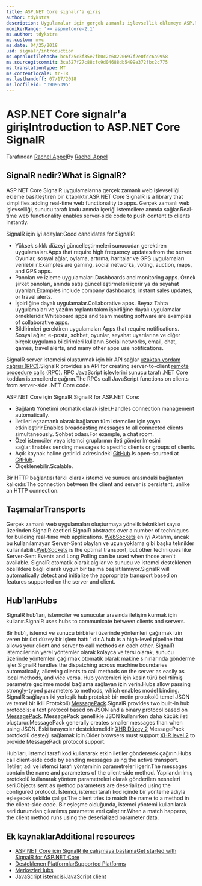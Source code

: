 ```yaml
---
title: ASP.NET Core signalr'a giriş
author: tdykstra
description: Uygulamalar için gerçek zamanlı işlevsellik eklemeye ASP.NET Core SignalR kitaplığı nasıl kolaylaştırdığını öğrenin.
monikerRange: '>= aspnetcore-2.1'
ms.author: tdykstra
ms.custom: mvc
ms.date: 04/25/2018
uid: signalr/introduction
ms.openlocfilehash: bc6f25c3f35e7fb0c2c68220697f2e0fdc6a9958
ms.sourcegitcommit: 3ca527f27c88cfc9d04688db5499e372fbc2c775
ms.translationtype: MT
ms.contentlocale: tr-TR
ms.lasthandoff: 07/17/2018
ms.locfileid: "39095395"
---
```

# <a name="introduction-to-aspnet-core-signalr"></a><span data-ttu-id="f1d53-103">ASP.NET Core signalr'a giriş</span><span class="sxs-lookup"><span data-stu-id="f1d53-103">Introduction to ASP.NET Core SignalR</span></span>

<span data-ttu-id="f1d53-104">Tarafından [Rachel Appel](https://twitter.com/rachelappel)</span><span class="sxs-lookup"><span data-stu-id="f1d53-104">By [Rachel Appel](https://twitter.com/rachelappel)</span></span>

## <a name="what-is-signalr"></a><span data-ttu-id="f1d53-105">SignalR nedir?</span><span class="sxs-lookup"><span data-stu-id="f1d53-105">What is SignalR?</span></span>

<span data-ttu-id="f1d53-106">ASP.NET Core SignalR uygulamalarına gerçek zamanlı web işlevselliği ekleme basitleştiren bir kitaplıktır.</span><span class="sxs-lookup"><span data-stu-id="f1d53-106">ASP.NET Core SignalR is a library that simplifies adding real-time web functionality to apps.</span></span> <span data-ttu-id="f1d53-107">Gerçek zamanlı web işlevselliği, sunucu tarafı kodu anında içeriği istemcilere anında sağlar.</span><span class="sxs-lookup"><span data-stu-id="f1d53-107">Real-time web functionality enables server-side code to push content to clients instantly.</span></span>

<span data-ttu-id="f1d53-108">SignalR için iyi adaylar:</span><span class="sxs-lookup"><span data-stu-id="f1d53-108">Good candidates for SignalR:</span></span>

* <span data-ttu-id="f1d53-109">Yüksek sıklık düzeyi güncelleştirmeleri sunucudan gerektiren uygulamaları.</span><span class="sxs-lookup"><span data-stu-id="f1d53-109">Apps that require high frequency updates from the server.</span></span> <span data-ttu-id="f1d53-110">Oyunlar, sosyal ağlar, oylama, artırma, haritalar ve GPS uygulamaları verilebilir.</span><span class="sxs-lookup"><span data-stu-id="f1d53-110">Examples are gaming, social networks, voting, auction, maps, and GPS apps.</span></span>
* <span data-ttu-id="f1d53-111">Panoları ve izleme uygulamaları.</span><span class="sxs-lookup"><span data-stu-id="f1d53-111">Dashboards and monitoring apps.</span></span> <span data-ttu-id="f1d53-112">Örnek şirket panoları, anında satış güncelleştirmeleri içerir ya da seyahat uyarıları.</span><span class="sxs-lookup"><span data-stu-id="f1d53-112">Examples include company dashboards, instant sales updates, or travel alerts.</span></span>
* <span data-ttu-id="f1d53-113">İşbirliğine dayalı uygulamalar.</span><span class="sxs-lookup"><span data-stu-id="f1d53-113">Collaborative apps.</span></span> <span data-ttu-id="f1d53-114">Beyaz Tahta uygulamaları ve yazılım toplantı takım işbirliğine dayalı uygulamalar örnekleridir.</span><span class="sxs-lookup"><span data-stu-id="f1d53-114">Whiteboard apps and team meeting software are examples of collaborative apps.</span></span>
* <span data-ttu-id="f1d53-115">Bildirimleri gerektiren uygulamaları.</span><span class="sxs-lookup"><span data-stu-id="f1d53-115">Apps that require notifications.</span></span> <span data-ttu-id="f1d53-116">Sosyal ağlar, e-posta, sohbet, oyunlar, seyahat uyarılarına ve diğer birçok uygulama bildirimleri kullanın.</span><span class="sxs-lookup"><span data-stu-id="f1d53-116">Social networks, email, chat, games, travel alerts, and many other apps use notifications.</span></span>

<span data-ttu-id="f1d53-117">SignalR server istemcisi oluşturmak için bir API sağlar [uzaktan yordam çağrısı (RPC)](https://wikipedia.org/wiki/Remote_procedure_call).</span><span class="sxs-lookup"><span data-stu-id="f1d53-117">SignalR provides an API for creating server-to-client [remote procedure calls (RPC)](https://wikipedia.org/wiki/Remote_procedure_call).</span></span> <span data-ttu-id="f1d53-118">RPC JavaScript işlevlerini sunucu tarafı .NET Core koddan istemcilerde çağırın.</span><span class="sxs-lookup"><span data-stu-id="f1d53-118">The RPCs call JavaScript functions on clients from server-side .NET Core code.</span></span>

<span data-ttu-id="f1d53-119">ASP.NET Core için SignalR:</span><span class="sxs-lookup"><span data-stu-id="f1d53-119">SignalR for ASP.NET Core:</span></span>

* <span data-ttu-id="f1d53-120">Bağlantı Yönetimi otomatik olarak işler.</span><span class="sxs-lookup"><span data-stu-id="f1d53-120">Handles connection management automatically.</span></span>
* <span data-ttu-id="f1d53-121">İletileri eşzamanlı olarak bağlanan tüm istemciler için yayın etkinleştirir.</span><span class="sxs-lookup"><span data-stu-id="f1d53-121">Enables broadcasting messages to all connected clients simultaneously.</span></span> <span data-ttu-id="f1d53-122">Sohbet odası.</span><span class="sxs-lookup"><span data-stu-id="f1d53-122">For example, a chat room.</span></span>
* <span data-ttu-id="f1d53-123">Özel istemciler veya istemci gruplarının ileti gönderilmesini sağlar.</span><span class="sxs-lookup"><span data-stu-id="f1d53-123">Enables sending messages to specific clients or groups of clients.</span></span>
* <span data-ttu-id="f1d53-124">Açık kaynak haline getirildi adresindeki [GitHub](https://github.com/aspnet/signalr).</span><span class="sxs-lookup"><span data-stu-id="f1d53-124">Is open-sourced at [GitHub](https://github.com/aspnet/signalr).</span></span>
* <span data-ttu-id="f1d53-125">Ölçeklenebilir.</span><span class="sxs-lookup"><span data-stu-id="f1d53-125">Scalable.</span></span>

<span data-ttu-id="f1d53-126">Bir HTTP bağlantısı farklı olarak istemci ve sunucu arasındaki bağlantıyı kalıcıdır.</span><span class="sxs-lookup"><span data-stu-id="f1d53-126">The connection between the client and server is persistent, unlike an HTTP connection.</span></span>

## <a name="transports"></a><span data-ttu-id="f1d53-127">Taşımalar</span><span class="sxs-lookup"><span data-stu-id="f1d53-127">Transports</span></span>

<span data-ttu-id="f1d53-128">Gerçek zamanlı web uygulamaları oluşturmaya yönelik teknikleri sayısı üzerinden SignalR özetleri.</span><span class="sxs-lookup"><span data-stu-id="f1d53-128">SignalR abstracts over a number of techniques for building real-time web applications.</span></span> <span data-ttu-id="f1d53-129">[WebSockets](https://tools.ietf.org/html/rfc7118) en iyi Aktarım, ancak bu kullanılamayan Server-Sent olayları ve uzun yoklama gibi başka teknikler kullanılabilir.</span><span class="sxs-lookup"><span data-stu-id="f1d53-129">[WebSockets](https://tools.ietf.org/html/rfc7118) is the optimal transport, but other techniques like Server-Sent Events and Long Polling can be used when those aren't available.</span></span> <span data-ttu-id="f1d53-130">SignalR otomatik olarak algılar ve sunucu ve istemci desteklenen özelliklere bağlı olarak uygun bir taşıma başlatılamıyor.</span><span class="sxs-lookup"><span data-stu-id="f1d53-130">SignalR will automatically detect and initialize the appropriate transport based on features supported on the server and client.</span></span>

## <a name="hubs"></a><span data-ttu-id="f1d53-131">Hub'ları</span><span class="sxs-lookup"><span data-stu-id="f1d53-131">Hubs</span></span>

<span data-ttu-id="f1d53-132">SignalR hub'ları, istemciler ve sunucular arasında iletişim kurmak için kullanır.</span><span class="sxs-lookup"><span data-stu-id="f1d53-132">SignalR uses hubs to communicate between clients and servers.</span></span>

<span data-ttu-id="f1d53-133">Bir hub'ı, istemci ve sunucu birbirleri üzerinde yöntemleri çağırmak izin veren bir üst düzey bir işlem hattı ' dir.</span><span class="sxs-lookup"><span data-stu-id="f1d53-133">A hub is a high-level pipeline that allows your client and server to call methods on each other.</span></span> <span data-ttu-id="f1d53-134">SignalR istemcilerinin yerel yöntemler olarak kolayca ve tersi olarak, sunucu üzerinde yöntemleri çağırmak otomatik olarak makine sınırlarında gönderme işler.</span><span class="sxs-lookup"><span data-stu-id="f1d53-134">SignalR handles the dispatching across machine boundaries automatically, allowing clients to call methods on the server as easily as local methods, and vice versa.</span></span> <span data-ttu-id="f1d53-135">Hub yöntemleri için kesin türü belirtilmiş parametre geçirme model bağlama sağlayan izin verin.</span><span class="sxs-lookup"><span data-stu-id="f1d53-135">Hubs allow passing strongly-typed parameters to methods, which enables model binding.</span></span> <span data-ttu-id="f1d53-136">SignalR sağlayan iki yerleşik hub protokol: bir metin protokolü temel JSON ve temel bir ikili Protokolü [MessagePack](https://msgpack.org/).</span><span class="sxs-lookup"><span data-stu-id="f1d53-136">SignalR provides two built-in hub protocols: a text protocol based on JSON and a binary protocol based on [MessagePack](https://msgpack.org/).</span></span>  <span data-ttu-id="f1d53-137">MessagePack genellikle JSON kullanırken daha küçük ileti oluşturur.</span><span class="sxs-lookup"><span data-stu-id="f1d53-137">MessagePack generally creates smaller messages than when using JSON.</span></span> <span data-ttu-id="f1d53-138">Eski tarayıcılar desteklemelidir [XHR Düzey 2](https://caniuse.com/#feat=xhr2) MessagePack protokolü desteği sağlamak için.</span><span class="sxs-lookup"><span data-stu-id="f1d53-138">Older browsers must support [XHR level 2](https://caniuse.com/#feat=xhr2) to provide MessagePack protocol support.</span></span>

<span data-ttu-id="f1d53-139">Hub'ları, istemci tarafı kod kullanarak etkin iletiler göndererek çağırın.</span><span class="sxs-lookup"><span data-stu-id="f1d53-139">Hubs call client-side code by sending messages using the active transport.</span></span> <span data-ttu-id="f1d53-140">İletiler, adı ve istemci tarafı yönteminin parametreleri içerir.</span><span class="sxs-lookup"><span data-stu-id="f1d53-140">The messages contain the name and parameters of the client-side method.</span></span> <span data-ttu-id="f1d53-141">Yapılandırılmış protokolü kullanarak yöntem parametreleri olarak gönderilen nesneleri seri.</span><span class="sxs-lookup"><span data-stu-id="f1d53-141">Objects sent as method parameters are deserialized using the configured protocol.</span></span> <span data-ttu-id="f1d53-142">İstemci, istemci tarafı kod içinde bir yönteme adıyla eşleşecek şekilde çalışır.</span><span class="sxs-lookup"><span data-stu-id="f1d53-142">The client tries to match the name to a method in the client-side code.</span></span> <span data-ttu-id="f1d53-143">Bir eşleşme olduğunda, istemci yöntemi kullanılarak seri durumdan çıkarılmış parametre veri çalıştırır.</span><span class="sxs-lookup"><span data-stu-id="f1d53-143">When a match happens, the client method runs using the deserialized parameter data.</span></span>

## <a name="additional-resources"></a><span data-ttu-id="f1d53-144">Ek kaynaklar</span><span class="sxs-lookup"><span data-stu-id="f1d53-144">Additional resources</span></span>

* [<span data-ttu-id="f1d53-145">ASP.NET Core için SignalR ile çalışmaya başlama</span><span class="sxs-lookup"><span data-stu-id="f1d53-145">Get started with SignalR for ASP.NET Core</span></span>](xref:tutorials/signalr)
* [<span data-ttu-id="f1d53-146">Desteklenen Platformlar</span><span class="sxs-lookup"><span data-stu-id="f1d53-146">Supported Platforms</span></span>](xref:signalr/supported-platforms)
* [<span data-ttu-id="f1d53-147">Merkezler</span><span class="sxs-lookup"><span data-stu-id="f1d53-147">Hubs</span></span>](xref:signalr/hubs)
* [<span data-ttu-id="f1d53-148">JavaScript istemcisi</span><span class="sxs-lookup"><span data-stu-id="f1d53-148">JavaScript client</span></span>](xref:signalr/javascript-client)
